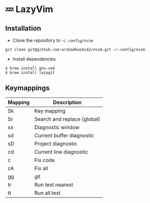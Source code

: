 # 💤 LazyVim


## Installation

- Clone the repository to `~/.config/nvim`

```
git clone git@github.com:arshadkazmi42/nvim.git ~/.config/nvim
```

- Install dependencies

```
$ brew install gnu-sed
$ brew install lazygit
```

## Keymappings

| Mapping | Description |
| - | - |
| <leader>Sk | Key mapping |
| <leader>Sr | Search and replace (global) |
| <leader>xx | Diagnostic window |
| <leader>sd | Current buffer diagnostic |
| <leader>sD | Project diagnostic |
| <leader>cd | Current line diagnostic |
| <leader>c  | Fix code |
| <leader>cA | Fix all |
| <leader>gg | git |
| <leader>tr | Run test nearest |
| <leader>tt | Run all test |

